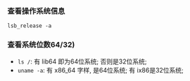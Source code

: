 ### 查看操作系统信息
`lsb_release -a`

### 查看系统位数64/32)
* `ls /`: 有 lib64 即为64位系统; 否则是32位系统;
* `uname -a`: 有 x86_64 字样, 是64位系统; 有 ix86是32位系统;